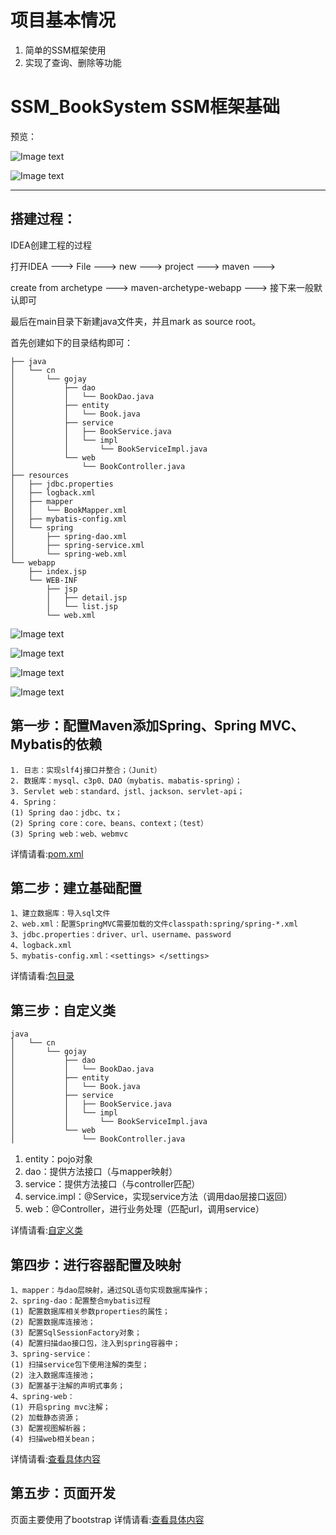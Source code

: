 # 项目基本情况
1. 简单的SSM框架使用
2. 实现了查询、删除等功能

# SSM_BookSystem SSM框架基础

预览：

![Image text](https://raw.githubusercontent.com/Gojay001/Demo/master/SSMTest/img/ssm_booksystem_1.jpg)

![Image text](https://raw.githubusercontent.com/Gojay001/Demo/master/SSMTest/img/ssm_booksystem_2.jpg)

---

搭建过程：
---
IDEA创建工程的过程

打开IDEA ---> File  ---> new ---> project  ---> maven  ---> 

create from archetype ---> maven-archetype-webapp ---> 接下来一般默认即可

最后在main目录下新建java文件夹，并且mark as source root。

首先创建如下的目录结构即可：
```
├── java
│   └── cn
│       └── gojay
│           ├── dao
│           │   └── BookDao.java
│           ├── entity
│           │   └── Book.java
│           ├── service
│           │   ├── BookService.java
│           │   └── impl
│           │       └── BookServiceImpl.java
│           └── web
│               └── BookController.java
├── resources
│   ├── jdbc.properties
│   ├── logback.xml
│   ├── mapper
│   │   └── BookMapper.xml
│   ├── mybatis-config.xml
│   └── spring
│       ├── spring-dao.xml
│       ├── spring-service.xml
│       └── spring-web.xml
└── webapp
    ├── index.jsp
    └── WEB-INF
        ├── jsp
        │   ├── detail.jsp
        │   └── list.jsp
        └── web.xml
```

![Image text](https://raw.githubusercontent.com/Gojay001/Demo/master/SSMTest/img/1.png)

![Image text](https://raw.githubusercontent.com/Gojay001/Demo/master/SSMTest/img/2.png)

![Image text](https://raw.githubusercontent.com/Gojay001/Demo/master/SSMTest/img/3.png)

![Image text](https://raw.githubusercontent.com/Gojay001/Demo/master/SSMTest/img/4.png)


第一步：配置Maven添加Spring、Spring MVC、Mybatis的依赖
---
```
1. 日志：实现slf4j接口并整合；（Junit）
2. 数据库：mysql、c3p0、DAO（mybatis、mabatis-spring）；
3. Servlet web：standard、jstl、jackson、servlet-api；
4. Spring：
(1) Spring dao：jdbc、tx；
(2) Spring core：core、beans、context；（test）
(3) Spring web：web、webmvc
```

详情请看:<a href="https://github.com/Gojay001/Demo/blob/master/SSMTest/pom.xml" target="_blank">pom.xml</a>

第二步：建立基础配置
---
```
1、建立数据库：导入sql文件
2、web.xml：配置SpringMVC需要加载的文件classpath:spring/spring-*.xml
3、jdbc.properties：driver、url、username、password
4、logback.xml
5、mybatis-config.xml：<settings> </settings>
```

详情请看:<a href="https://github.com/Gojay001/Demo/tree/master/SSMTest/src/main" target="_blank">包目录</a>

第三步：自定义类
---
```
java
│   └── cn
│       └── gojay
│           ├── dao
│           │   └── BookDao.java
│           ├── entity
│           │   └── Book.java
│           ├── service
│           │   ├── BookService.java
│           │   └── impl
│           │       └── BookServiceImpl.java
│           └── web
│               └── BookController.java
```

1. entity：pojo对象
2. dao：提供方法接口（与mapper映射）
3. service：提供方法接口（与controller匹配）
4. service.impl：@Service，实现service方法（调用dao层接口返回）
5. web：@Controller，进行业务处理（匹配url，调用service）

详情请看:<a href="https://github.com/Gojay001/Demo/tree/master/SSMTest/src/main/java/cn/gojay" target="_blank">自定义类</a>

第四步：进行容器配置及映射
---
```
1、mapper：与dao层映射，通过SQL语句实现数据库操作；
2、spring-dao：配置整合mybatis过程
(1) 配置数据库相关参数properties的属性；
(2) 配置数据库连接池；
(3) 配置SqlSessionFactory对象；
(4) 配置扫描dao接口包，注入到spring容器中；
3、spring-service：
(1) 扫描service包下使用注解的类型；
(2) 注入数据库连接池；
(3) 配置基于注解的声明式事务；
4、spring-web：
(1) 开启spring mvc注解；
(2) 加载静态资源；
(3) 配置视图解析器；
(4) 扫描web相关bean；
```

详情请看:<a href="https://github.com/Gojay001/Demo/tree/master/SSMTest/src/main/resources" target="_blank">查看具体内容</a>

第五步：页面开发
---
页面主要使用了bootstrap
详情请看:<a href="https://github.com/Gojay001/Demo/tree/master/SSMTest/src/main/webapp" target="_blank">查看具体内容</a>